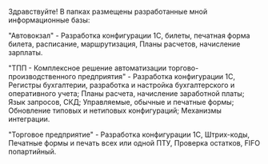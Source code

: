Здравствуйте!
В папках размещены разработанные мной информационные базы:

"Автовокзал" - Разработка конфигурации 1С, билеты, печатная форма билета, расписание, маршрутизация, Планы расчетов, начисление зарплаты.

"ТПП - Комплексное решение автоматизации торгово-производственного предприятия" - Разработка конфигурации 1С, Регистры бухгалтерии, разработка и настройка бухгалтерского и оперативного учета; Планы расчета, начисление заработной платы; Язык запросов, СКД; Управляемые, обычные и печатные формы; Обновление типовых и нетиповых конфигураций; Механизмы интеграции.

"Торговое предприятие" - Разработка конфигурации 1С, Штрих-коды, Печатные формы и печать всех или одной ПТУ, Проверка остатков, FIFO попартийный.

